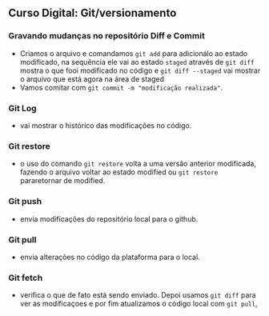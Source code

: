 ## Curso Digital: Git/versionamento

### Gravando mudanças no repositório Diff e Commit

- Criamos o arquivo e comandamos `git add` para adicionálo ao estado modificado, na sequência ele vai ao estado `staged` através de `git diff` mostra o que fooi modificado no código e `git diff --staged` vai mostrar o arquivo que está agora na área de staged
- Vamos comitar com `git commit -m "modificação realizada"`.

### Git Log
- vai mostrar o histórico das modificações no código.

### Git restore
- o uso do comando `git restore` volta a uma versão anterior modificada, fazendo o arquivo voltar ao estado modified ou `git restore` pararetornar de modified.

### Git push 
- envia modificações do repositório local para o github.

### Git pull
- envia alterações no código da plataforma para o local.
  
### Git fetch
- verifica o que de fato está sendo enviado. Depoi usamos `git diff` para ver as modificaçoes e por fim atualizamos o código local com `git pull`,

